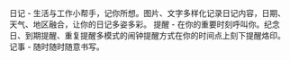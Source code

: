 日记 - 生活与工作小帮手，记你所想。图片、文字多样化记录日记内容，日期、天气、地区融合，让你的日记多姿多彩。
提醒 - 在你的重要时刻呼叫你。纪念日、到期提醒、重复提醒多模式的闹钟提醒方式在你的时间点上刻下提醒烙印。
记事 - 随时随时随意书写。
